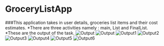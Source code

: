 # GroceryListApp
###This application takes in user details, groceries list items and their cost estimates. 
*There are three activities namely : main, List and FinalList.
*These are the output of the task. ![Output](/main.png)
![Output](/main.png)
![Output1](/from_filled.png)
 ![Output2](/plain_list.png)
![Output3](/filled_list.png)
 ![Output4](/scrolled_list.png)
![Output5](/display_list.png)
 ![Output6](/sharescreen.png)
